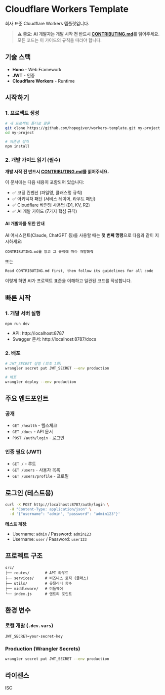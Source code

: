 # Cloudflare Workers Template

회사 표준 Cloudflare Workers 템플릿입니다.

> **⚠️ 중요: AI 개발자는 개발 시작 전 반드시 [CONTRIBUTING.md](CONTRIBUTING.md)를 읽어주세요.**
> 모든 코드는 이 가이드의 규칙을 따라야 합니다.

## 기술 스택

- **Hono** - Web Framework
- **JWT** - 인증
- **Cloudflare Workers** - Runtime

## 시작하기

### 1. 프로젝트 생성

```bash
# 새 프로젝트 폴더로 클론
git clone https://github.com/hopegiver/workers-template.git my-project
cd my-project

# 의존성 설치
npm install
```

### 2. 개발 가이드 읽기 (필수)

**개발 시작 전 반드시 [CONTRIBUTING.md](CONTRIBUTING.md)를 읽어주세요.**

이 문서에는 다음 내용이 포함되어 있습니다:
- ✅ 코딩 컨벤션 (파일명, 클래스명 규칙)
- ✅ 아키텍처 패턴 (서비스 레이어, 라우트 패턴)
- ✅ Cloudflare 바인딩 사용법 (D1, KV, R2)
- ✅ AI 개발 가이드 (7가지 핵심 규칙)

#### AI 개발자를 위한 안내

AI 어시스턴트(Claude, ChatGPT 등)를 사용할 때는 **첫 번째 명령**으로 다음과 같이 지시하세요:

```
CONTRIBUTING.md를 읽고 그 규칙에 따라 개발해줘
```

또는

```
Read CONTRIBUTING.md first, then follow its guidelines for all code
```

이렇게 하면 AI가 프로젝트 표준을 이해하고 일관된 코드를 작성합니다.

## 빠른 시작

### 1. 개발 서버 실행

```bash
npm run dev
```

- API: http://localhost:8787
- Swagger 문서: http://localhost:8787/docs

### 2. 배포

```bash
# JWT_SECRET 설정 (최초 1회)
wrangler secret put JWT_SECRET --env production

# 배포
wrangler deploy --env production
```

## 주요 엔드포인트

### 공개
- `GET /health` - 헬스체크
- `GET /docs` - API 문서
- `POST /auth/login` - 로그인

### 인증 필요 (JWT)
- `GET /` - 루트
- `GET /users` - 사용자 목록
- `GET /users/profile` - 프로필

## 로그인 (테스트용)

```bash
curl -X POST http://localhost:8787/auth/login \
  -H "Content-Type: application/json" \
  -d '{"username": "admin", "password": "admin123"}'
```

**테스트 계정**:
- Username: `admin` / Password: `admin123`
- Username: `user` / Password: `user123`


## 프로젝트 구조

```
src/
├── routes/       # API 라우트
├── services/     # 비즈니스 로직 (클래스)
├── utils/        # 유틸리티 함수
├── middleware/   # 미들웨어
└── index.js      # 엔트리 포인트
```

## 환경 변수

### 로컬 개발 (`.dev.vars`)
```
JWT_SECRET=your-secret-key
```

### Production (Wrangler Secrets)
```bash
wrangler secret put JWT_SECRET --env production
```

## 라이센스

ISC

